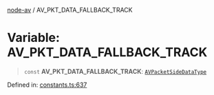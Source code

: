 [node-av](../globals.md) / AV\_PKT\_DATA\_FALLBACK\_TRACK

# Variable: AV\_PKT\_DATA\_FALLBACK\_TRACK

> `const` **AV\_PKT\_DATA\_FALLBACK\_TRACK**: [`AVPacketSideDataType`](../type-aliases/AVPacketSideDataType.md)

Defined in: [constants.ts:637](https://github.com/seydx/av/blob/f8631fc881b394300b1479f511d55cf1c370a87f/src/constants/constants.ts#L637)
